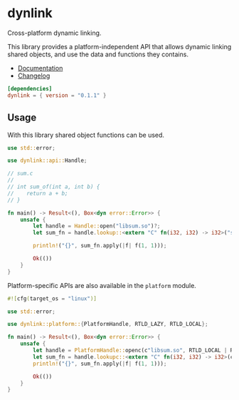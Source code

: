 # dynlink

Cross-platform dynamic linking.

This library provides a platform-independent API that allows dynamic linking
shared objects, and use the data and functions they contains.

- [Documentation](https://docs.rs/dynlink/latest/dynlink/)
- [Changelog](https://github.com/qbstack/dynlink/blob/main/CHANGELOG.md)

```toml
[dependencies]
dynlink = { version = "0.1.1" }
```

## Usage

With this library shared object functions can be used.

```rs
use std::error;

use dynlink::api::Handle;

// sum.c
//
// int sum_of(int a, int b) {
//    return a + b;
// }

fn main() -> Result<(), Box<dyn error::Error>> {
    unsafe {
        let handle = Handle::open("libsum.so")?;
        let sum_fn = handle.lookup::<extern "C" fn(i32, i32) -> i32>("sum_of")?;

        println!("{}", sum_fn.apply(|f| f(1, 1)));

        Ok(())
    }
}
```

Platform-specific APIs are also available in the `platform` module.

```rs
#![cfg(target_os = "linux")]

use std::error;

use dynlink::platform::{PlatformHandle, RTLD_LAZY, RTLD_LOCAL};

fn main() -> Result<(), Box<dyn error::Error>> {
    unsafe {
        let handle = PlatformHandle::openc(c"libsum.so", RTLD_LOCAL | RTLD_LAZY)?;
        let sum_fn = handle.lookupc::<extern "C" fn(i32, i32) -> i32>(c"sum_of")?;
        println!("{}", sum_fn.apply(|f| f(1, 1)));

        Ok(())
    }
}
```
